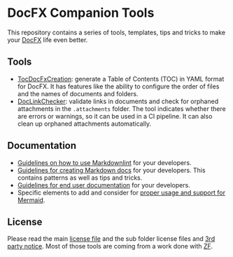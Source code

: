 # DocFX Companion Tools

This repository contains a series of tools, templates, tips and tricks to make your [DocFX](https://dotnet.github.io/docfx/) life even better.

## Tools

* [TocDocFxCreation](./TocDocFxCreation): generate a Table of Contents (TOC) in YAML format for DocFX. It has features like the ability to configure the order of files and the names of documents and folders.
* [DocLinkChecker](./DocLinkChecker): validate links in documents and check for orphaned attachments in the `.attachments` folder. The tool indicates whether there are errors or warnings, so it can be used in a CI pipeline. It can also clean up orphaned attachments automatically.

## Documentation

* [Guidelines on how to use Markdownlint](./DocExample/docs/markdownlint.md) for your developers.
* [Guidelines for creating Markdown docs](./DocExample/docs/markdown-creation.md) for your developers. This contains patterns as well as tips and tricks.
* [Guidelines for end user documentation](./DocExample/docs/enduser-documentation.md) for your developers.
* Specific elements to add and consider for [proper usage and support for Mermaid](./DocExample/docs/ui-specific-elements.md).

## License

Please read the main [license file](LICENSE) and the sub folder license files and [3rd party notice](THIRD-PARTY-NOTICES.TXT). Most of those tools are coming from a work done with [ZF](https://www.zf.com/).
